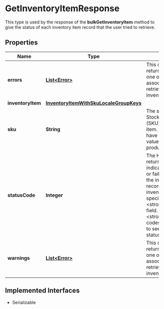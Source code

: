 

# GetInventoryItemResponse

This type is used by the response of the <strong>bulkGetInventoryItem</strong> method to give the status of each inventory item record that the user tried to retrieve.
## Properties

Name | Type | Description | Notes
------------ | ------------- | ------------- | -------------
**errors** | [**List&lt;Error&gt;**](Error.md) | This container will be returned if there were one or more errors associated with retrieving the inventory item record. |  [optional]
**inventoryItem** | [**InventoryItemWithSkuLocaleGroupKeys**](InventoryItemWithSkuLocaleGroupKeys.md) |  |  [optional]
**sku** | **String** | The seller-defined Stock-Keeping Unit (SKU) of the inventory item. The seller should have a unique SKU value for every product that they sell. |  [optional]
**statusCode** | **Integer** | The HTTP status code returned in this field indicates the success or failure of retrieving the inventory item record for the inventory item specified in the &lt;strong&gt;sku&lt;/strong&gt; field. See the &lt;strong&gt;HTTP status codes&lt;/strong&gt; table to see which each status code indicates. |  [optional]
**warnings** | [**List&lt;Error&gt;**](Error.md) | This container will be returned if there were one or more warnings associated with retrieving the inventory item record. |  [optional]


## Implemented Interfaces

* Serializable


